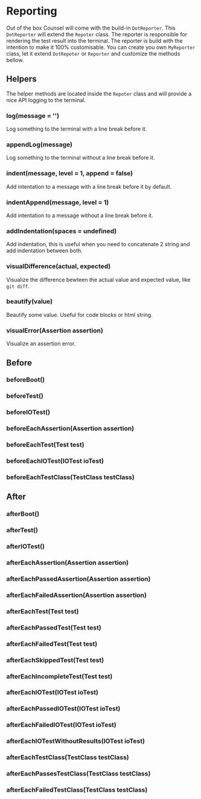 # Reporting

Out of the box Counsel will come with the build-in `DotReporter`. This `DotReporter` will extend the `Repoter` class. The reporter is responsible for rendering the test result into the terminal. The reporter is build with the intention to make it 100% customisable. You can create you own `MyReporter` class, let it extend `DotRepoter` or `Reporter` and customize the methods bellow.

## Helpers

The helper methods are located inside the `Repoter` class and will provide a nice API logging to the terminal.

### log(message = '')
Log something to the terminal with a line break before it.

### appendLog(message)
Log something to the terminal without a line break before it.

### indent(message, level = 1, append = false)
Add intentation to a message with a line break before it by default.

### indentAppend(message, level = 1)
Add intentation to a message without a line break before it.

### addIndentation(spaces = undefined)
Add indentation, this is useful when you need to concatenate 2 string and add indentation between both.

### visualDifference(actual, expected)
Visualize the difference bewteen the actual value and expected value, like `git diff`.

### beautify(value)
Beautify some value. Useful for code blocks or html string.

### visualError(Assertion assertion)
Visualize an assertion error.


## Before

### beforeBoot()

### beforeTest()

### beforeIOTest()

### beforeEachAssertion(Assertion assertion)

### beforeEachTest(Test test)

### beforeEachIOTest(IOTest ioTest)

### beforeEachTestClass(TestClass testClass)


## After

### afterBoot()

### afterTest()

### afterIOTest()

### afterEachAssertion(Assertion assertion)

### afterEachPassedAssertion(Assertion assertion)

### afterEachFailedAssertion(Assertion assertion)

### afterEachTest(Test test)

### afterEachPassedTest(Test test)

### afterEachFailedTest(Test test)

### afterEachSkippedTest(Test test)

### afterEachIncompleteTest(Test test)

### afterEachIOTest(IOTest ioTest)

### afterEachPassedIOTest(IOTest ioTest)

### afterEachFailedIOTest(IOTest ioTest)

### afterEachIOTestWithoutResults(IOTest ioTest)

### afterEachTestClass(TestClass testClass)

### afterEachPassesTestClass(TestClass testClass)

### afterEachFailedTestClass(TestClass testClass)